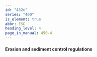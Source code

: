 ```yaml
---
id: "452c"
series: "400"
is_element: true
abbr: ESC
heading_level: 4
page_in_manual: 450-4
---
```


#### Erosion and sediment control regulations